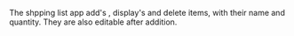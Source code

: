 
The shpping list app add's , display's and delete items, with their name and quantity. They are also editable after addition.
